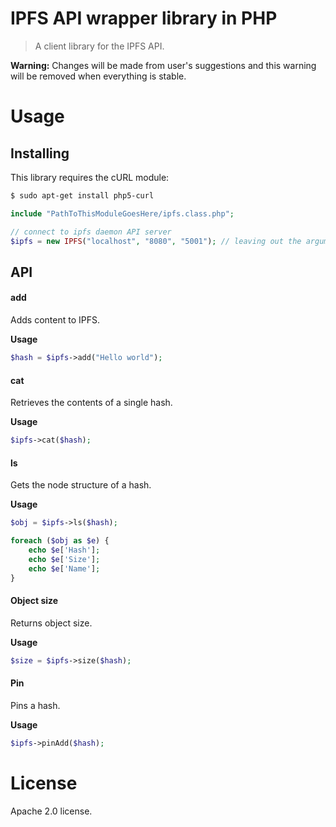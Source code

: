 IPFS API wrapper library in PHP
======================================

> A client library for the IPFS API.

**Warning:** Changes will be made from user's suggestions and this warning will be removed when everything is stable.  

# Usage

## Installing 

This library requires the cURL module:

```bash
$ sudo apt-get install php5-curl
```

```PHP
include "PathToThisModuleGoesHere/ipfs.class.php";

// connect to ipfs daemon API server
$ipfs = new IPFS("localhost", "8080", "5001"); // leaving out the arguments will default to these values
```

## API


#### add

Adds content to IPFS. 

**Usage**
```PHP
$hash = $ipfs->add("Hello world");
```



#### cat

Retrieves the contents of a single hash.

**Usage**
```PHP
$ipfs->cat($hash);
```

#### ls
Gets the node structure of a hash.

**Usage**
```PHP
$obj = $ipfs->ls($hash);

foreach ($obj as $e) {
	echo $e['Hash'];
	echo $e['Size'];
	echo $e['Name'];
}
```


#### Object size

Returns object size.

**Usage**
```PHP
$size = $ipfs->size($hash);
```

#### Pin

Pins a hash.

**Usage**
```PHP
$ipfs->pinAdd($hash);
```

# License 

Apache 2.0 license. 

